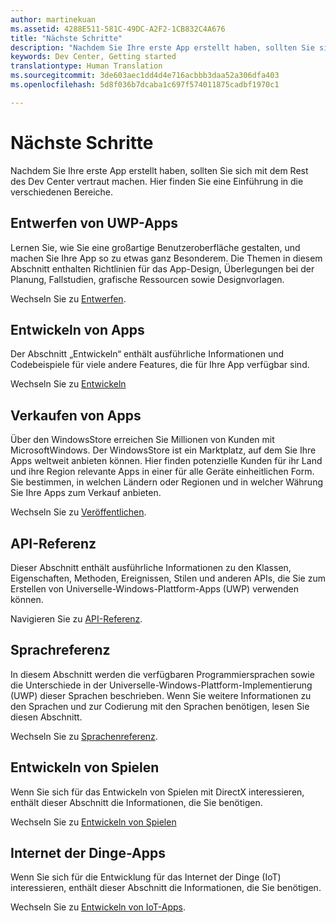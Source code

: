 ```yaml
---
author: martinekuan
ms.assetid: 4288E511-581C-49DC-A2F2-1CB832C4A676
title: "Nächste Schritte"
description: "Nachdem Sie Ihre erste App erstellt haben, sollten Sie sich mit dem Rest des Dev Center vertraut machen. Hier finden Sie eine Einführung in die verschiedenen Bereiche."
keywords: Dev Center, Getting started
translationtype: Human Translation
ms.sourcegitcommit: 3de603aec1dd4d4e716acbbb3daa52a306dfa403
ms.openlocfilehash: 5d8f036b7dcaba1c697f574011875cadbf1970c1

---
```

# Nächste Schritte

Nachdem Sie Ihre erste App erstellt haben, sollten Sie sich mit dem Rest des Dev Center vertraut machen. Hier finden Sie eine Einführung in die verschiedenen Bereiche.

## Entwerfen von UWP-Apps


Lernen Sie, wie Sie eine großartige Benutzeroberfläche gestalten, und machen Sie Ihre App so zu etwas ganz Besonderem. Die Themen in diesem Abschnitt enthalten Richtlinien für das App-Design, Überlegungen bei der Planung, Fallstudien, grafische Ressourcen sowie Designvorlagen.

Wechseln Sie zu [Entwerfen](http://go.microsoft.com/fwlink/p/?LinkId=533896).

## Entwickeln von Apps


Der Abschnitt „Entwickeln“ enthält ausführliche Informationen und Codebeispiele für viele andere Features, die für Ihre App verfügbar sind.

Wechseln Sie zu [Entwickeln](http://go.microsoft.com/fwlink/p/?LinkId=529575)

## Verkaufen von Apps


Über den WindowsStore erreichen Sie Millionen von Kunden mit MicrosoftWindows. Der WindowsStore ist ein Marktplatz, auf dem Sie Ihre Apps weltweit anbieten können. Hier finden potenzielle Kunden für ihr Land und ihre Region relevante Apps in einer für alle Geräte einheitlichen Form. Sie bestimmen, in welchen Ländern oder Regionen und in welcher Währung Sie Ihre Apps zum Verkauf anbieten.

Wechseln Sie zu [Veröffentlichen](http://go.microsoft.com/fwlink/p/?linkid=268275).

## API-Referenz


Dieser Abschnitt enthält ausführliche Informationen zu den Klassen, Eigenschaften, Methoden, Ereignissen, Stilen und anderen APIs, die Sie zum Erstellen von Universelle-Windows-Plattform-Apps (UWP) verwenden können.

Navigieren Sie zu [API-Referenz](https://msdn.microsoft.com/library/windows/apps/br211369.aspx).

## Sprachreferenz


In diesem Abschnitt werden die verfügbaren Programmiersprachen sowie die Unterschiede in der Universelle-Windows-Plattform-Implementierung (UWP) dieser Sprachen beschrieben. Wenn Sie weitere Informationen zu den Sprachen und zur Codierung mit den Sprachen benötigen, lesen Sie diesen Abschnitt.

Wechseln Sie zu [Sprachenreferenz](http://go.microsoft.com/fwlink/p/?LinkId=534184).

## Entwickeln von Spielen


Wenn Sie sich für das Entwickeln von Spielen mit DirectX interessieren, enthält dieser Abschnitt die Informationen, die Sie benötigen.

Wechseln Sie zu [Entwickeln von Spielen](http://go.microsoft.com/fwlink/p/?LinkId=534184)

## Internet der Dinge-Apps


Wenn Sie sich für die Entwicklung für das Internet der Dinge (IoT) interessieren, enthält dieser Abschnitt die Informationen, die Sie benötigen.

Wechseln Sie zu [Entwickeln von IoT-Apps](http://go.microsoft.com/fwlink/p/?LinkId=534186).

 

 







<!--HONumber=Jul16_HO2-->


